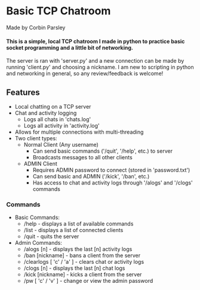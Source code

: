 # Basic TCP Chatroom #
Made by Corbin Parsley

#### This is a simple, local TCP chatroom I made in python to practice basic socket programming and a little bit of networking. ####

The server is ran with 'server.py' and a new connection can be made by running 'client.py' and choosing a nickname.
I am new to scripting in python and networking in general, so any review/feedback is welcome!

## Features ##
- Local chatting on a TCP server
- Chat and activity logging
  * Logs all chats in 'chats.log'
  * Logs all activity in 'activity.log'
- Allows for multiple connections with multi-threading
- Two client types:
  * Normal Client (Any username)
    - Can send basic commands ('/quit', '/help', etc.) to server
    - Broadcasts messages to all other clients
  * ADMIN Client
    - Requires ADMIN password to connect (stored in 'password.txt')
    - Can send basic and ADMIN ('/kick', '/ban', etc.)
    - Has access to chat and activity logs through '/alogs' and '/clogs' commands
### Commands ### 
  - Basic Commands:
    * /help - displays a list of available commands
    * /list - displays a list of connected clients
    * /quit - quits the server
  - Admin Commands:
    * /alogs [n]                - displays the last [n] activity logs
    * /ban [nickname]           - bans a client from the server
    * /clearlogs [ 'c' / 'a' ]  - clears chat or activity logs
    * /clogs [n]                - displays the last [n] chat logs
    * /kick [nickname]          - kicks a client from the server
    * /pw [ 'c' / 'v' ]         - change or view the admin password
